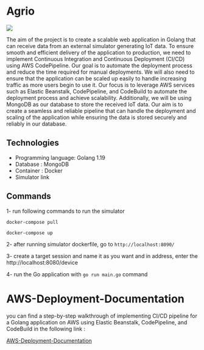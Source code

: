 # Agrio 
[<img src="https://cordis.europa.eu/docs/news/images/2020-02/413531.jpg">](agrio)



The aim of the project is to create a scalable web application in Golang that can receive data from an external simulator generating IoT data. To ensure smooth and efficient delivery of the application to production, we need to implement Continuous Integration and Continuous Deployment (CI/CD) using AWS CodePipeline. Our goal is to automate the deployment process and reduce the time required for manual deployments. We will also need to ensure that the application can be scaled up easily to handle increasing traffic as more users begin to use it. Our focus is to leverage AWS services such as Elastic Beanstalk, CodePipeline, and CodeBuild to automate the deployment process and achieve scalability.
Additionally, we will be using MongoDB as our database to store the received IoT data. Our aim is to create a seamless and reliable pipeline that can handle the deployment and scaling of the application while ensuring the data is stored securely and reliably in our database.
 
 ## Technologies 
- Programming language: Golang 1.19
- Database : MongoDB
- Container : Docker
- Simulator link 


## Commands
1- run following commands to run the simulator 

`docker-compose pull`

`docker-compose up`

2- after running simulator dockerfile, go to `http://localhost:8090/` 

3- create a target session and name it as you want and in address, enter the http://localhost:8080/device

4- run the Go application with `go run main.go` command

  # AWS-Deployment-Documentation
you can find a step-by-step walkthrough of implementing CI/CD pipeline for a Golang application on AWS using Elastic Beanstalk, CodePipeline, and CodeBuild in the following link :

[AWS-Deployment-Documentation](https://github.com/sarahrajabazdeh/AWS-Deployment-Documentation/blob/main/README.md)
